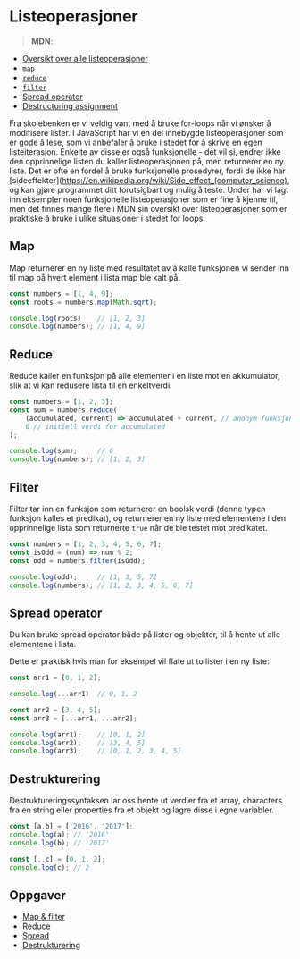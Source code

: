 # Listeoperasjoner

> **MDN**:
* [Oversikt over alle listeoperasjoner](https://developer.mozilla.org/en-US/docs/Web/JavaScript/Reference/Global_Objects/Array)
* [`map`](https://developer.mozilla.org/en-US/docs/Web/JavaScript/Reference/Global_Objects/Array/map?v=control)
* [`reduce`](https://developer.mozilla.org/en-US/docs/Web/JavaScript/Reference/Global_Objects/Array/reduce?v=control)
* [`filter`](https://developer.mozilla.org/en-US/docs/Web/JavaScript/Reference/Global_Objects/Array/filter?v=control)
* [Spread operator](https://developer.mozilla.org/en-US/docs/Web/JavaScript/Reference/Operators/Spread_operator)
* [Destructuring assignment](https://developer.mozilla.org/en/docs/Web/JavaScript/Reference/Operators/Destructuring_assignment)


Fra skolebenken er vi veldig vant med å bruke for-loops når vi ønsker å modifisere lister.
I JavaScript har vi en del innebygde listeoperasjoner som er gode å lese, som vi anbefaler å bruke i stedet for å skrive en egen listeiterasjon. Enkelte av disse er også funksjonelle - det vil si, endrer ikke den opprinnelige listen du kaller listeoperasjonen på, men returnerer en ny liste. Det er ofte en fordel å bruke funksjonelle prosedyrer, fordi de ikke har [sideeffekter](https://en.wikipedia.org/wiki/Side_effect_(computer_science), og kan gjøre programmet ditt forutsigbart og mulig å teste. Under har vi lagt inn eksempler noen funksjonelle listeoperasjoner som er fine  å kjenne til, men det finnes mange flere i MDN sin oversikt over listeoperasjoner som er praktiske å bruke i ulike situasjoner i stedet for loops.

## Map
Map returnerer en ny liste med resultatet av å kalle funksjonen vi sender inn til map på hvert element i lista map ble kalt på.

```js
const numbers = [1, 4, 9];
const roots = numbers.map(Math.sqrt);

console.log(roots)    // [1, 2, 3]
console.log(numbers); // [1, 4, 9]

```

## Reduce
Reduce kaller en funksjon på alle elementer i en liste mot en akkumulator, slik at vi kan redusere lista til en enkeltverdi.

```js
const numbers = [1, 2, 3];
const sum = numbers.reduce(
	(accumulated, current) => accumulated + current, // anonym funksjon
	0 // initiell verdi for accumulated
);

console.log(sum);     // 6
console.log(numbers); // [1, 2, 3]
```

## Filter
Filter tar inn en funksjon som returnerer en boolsk verdi (denne typen funksjon kalles et predikat), og returnerer en ny liste med elementene i den opprinnelige lista som returnerte  `true` når de ble testet mot predikatet.


```js
const numbers = [1, 2, 3, 4, 5, 6, 7];
const isOdd = (num) => num % 2;
const odd = numbers.filter(isOdd);

console.log(odd);     // [1, 3, 5, 7]
console.log(numbers); // [1, 2, 3, 4, 5, 6, 7]
```

## Spread operator
Du kan bruke spread operator både på lister og objekter, til å hente ut alle elementene i lista.

Dette er praktisk hvis man for eksempel vil flate ut to lister i en ny liste:

```js
const arr1 = [0, 1, 2];

console.log(...arr1)  // 0, 1, 2

const arr2 = [3, 4, 5];
const arr3 = [...arr1, ...arr2];

console.log(arr1);    // [0, 1, 2]
console.log(arr2);    // [3, 4, 5]
console.log(arr3);    // [0, 1, 2, 3, 4, 5]
```

## Destrukturering
Destruktureringssyntaksen lar oss hente ut verdier fra et array, characters fra en string eller properties fra et objekt og lagre disse i egne variabler.

```js
const [a,b] = ['2016', '2017'];
console.log(a); // '2016'
console.log(b); // '2017'

const [,,c] = [0, 1, 2];
console.log(c); // 2
```

## Oppgaver
* [Map & filter](http://jsbin.com/tetevo/edit?js,console)
* [Reduce](https://jsbin.com/basuxog/edit?js,console)
* [Spread](http://tddbin.com/?782#?kata=es6/language/spread/with-arrays)
* [Destrukturering](http://tddbin.com/?36#?kata=es6/language/destructuring/array)
